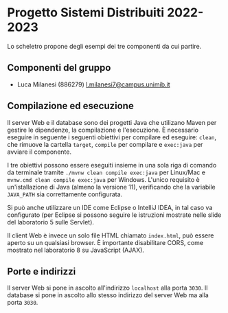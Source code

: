 # Progetto Sistemi Distribuiti 2022-2023

Lo scheletro propone degli esempi dei tre componenti da cui partire.

## Componenti del gruppo

* Luca Milanesi (886279) <l.milanesi7@campus.unimib.it>

## Compilazione ed esecuzione

Il server Web e il database sono dei progetti Java che utilizano Maven per gestire le dipendenze, la compilazione e l'esecuzione. È necessario eseguire in seguente i seguenti obiettivi per compilare ed eseguire: `clean`, che rimuove la cartella `target`, `compile` per compilare e `exec:java` per avviare il
componente.

I tre obiettivi possono essere eseguiti insieme in una sola riga di comando da terminale tramite `./mvnw clean compile exec:java` per Linux/Mac e `mvnw.cmd clean compile exec:java` per Windows. L'unico requisito è un'istallazione di Java (almeno la versione 11), verificando che la variabile `JAVA_PATH` sia correttamente configurata.

Si può anche utilizzare un IDE come Eclipse o IntelliJ IDEA, in tal caso va configurato (per Eclipse si possono seguire le istruzioni mostrate nelle slide del laboratorio 5 sulle Servlet).

Il client Web è invece un solo file HTML chiamato `index.html`, può essere aperto su un qualsiasi browser. È importante disabilitare CORS, come mostrato nel laboratorio 8 su JavaScript (AJAX).

## Porte e indirizzi

Il server Web si pone in ascolto all'indirizzo `localhost` alla porta `3030`. Il database si pone in ascolto allo stesso indirizzo del server Web ma alla porta `3030`.
